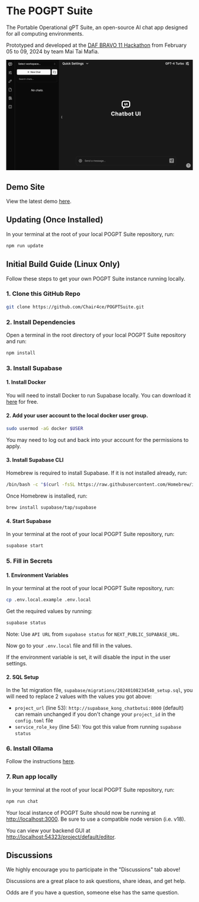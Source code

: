 # The POGPT Suite

The Portable Operational gPT Suite, an open-source AI chat app designed for all computing environments.

Prototyped and developed at the [DAF BRAVO 11 Hackathon](https://www.defense.gov/News/Releases/Release/Article/3610215/chief-digital-and-artificial-intelligence-office-to-host-hackathon-in-hawaii/) from February 05 to 09, 2024 by team Mai Tai Mafia.

<img src="./public/readme/screenshot.png" alt="Chatbot UI" width="600">

## Demo Site

View the latest demo [here](https://pogpt.ambercaravalho.com).

## Updating (Once Installed)

In your terminal at the root of your local POGPT Suite repository, run:

```bash
npm run update
```

## Initial Build Guide (Linux Only)

Follow these steps to get your own POGPT Suite instance running locally.

### 1. Clone this GitHub Repo

```bash
git clone https://github.com/Chair4ce/POGPTSuite.git
```

### 2. Install Dependencies

Open a terminal in the root directory of your local POGPT Suite repository and run:

```bash
npm install
```

### 3. Install Supabase

#### 1. Install Docker

You will need to install Docker to run Supabase locally. You can download it [here](https://docs.docker.com/get-docker) for free.

#### 2. Add your user account to the local docker user group.

```bash
sudo usermod -aG docker $USER
```

You may need to log out and back into your account for the permissions to apply.

#### 3. Install Supabase CLI

Homebrew is required to install Supabase. If it is not installed already, run:

```bash
/bin/bash -c "$(curl -fsSL https://raw.githubusercontent.com/Homebrew/install/HEAD/install.sh)"
```

Once Homebrew is installed, run:

```bash
brew install supabase/tap/supabase
```

#### 4. Start Supabase

In your terminal at the root of your local POGPT Suite repository, run:

```bash
supabase start
```

### 5. Fill in Secrets

#### 1. Environment Variables

In your terminal at the root of your local POGPT Suite repository, run:

```bash
cp .env.local.example .env.local
```

Get the required values by running:

```bash
supabase status
```

Note: Use `API URL` from `supabase status` for `NEXT_PUBLIC_SUPABASE_URL`.

Now go to your `.env.local` file and fill in the values.

If the environment variable is set, it will disable the input in the user settings.

#### 2. SQL Setup

In the 1st migration file, `supabase/migrations/20240108234540_setup.sql`, you will need to replace 2 values with the values you got above:

- `project_url` (line 53): `http://supabase_kong_chatbotui:8000` (default) can remain unchanged if you don't change your `project_id` in the `config.toml` file
- `service_role_key` (line 54): You got this value from running `supabase status`

### 6. Install Ollama

Follow the instructions [here](https://github.com/jmorganca/ollama).

### 7. Run app locally

In your terminal at the root of your local POGPT Suite repository, run:

```bash
npm run chat
```

Your local instance of POGPT Suite should now be running at [http://localhost:3000](http://localhost:3000). Be sure to use a compatible node version (i.e. v18).

You can view your backend GUI at [http://localhost:54323/project/default/editor](http://localhost:54323/project/default/editor).

## Discussions

We highly encourage you to participate in the "Discussions" tab above!

Discussions are a great place to ask questions, share ideas, and get help.

Odds are if you have a question, someone else has the same question.

